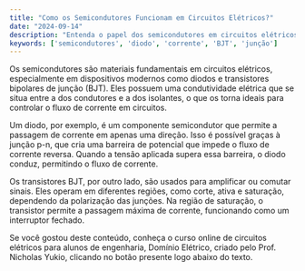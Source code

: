 ```yaml
---
title: "Como os Semicondutores Funcionam em Circuitos Elétricos?"
date: "2024-09-14"
description: "Entenda o papel dos semicondutores em circuitos elétricos e sua importância em dispositivos modernos."
keywords: ['semicondutores', 'diodo', 'corrente', 'BJT', 'junção']
---
```


Os semicondutores são materiais fundamentais em circuitos elétricos, especialmente em dispositivos modernos como diodos e transistores bipolares de junção (BJT). Eles possuem uma condutividade elétrica que se situa entre a dos condutores e a dos isolantes, o que os torna ideais para controlar o fluxo de corrente em circuitos.

Um diodo, por exemplo, é um componente semicondutor que permite a passagem de corrente em apenas uma direção. Isso é possível graças à junção p-n, que cria uma barreira de potencial que impede o fluxo de corrente reversa. Quando a tensão aplicada supera essa barreira, o diodo conduz, permitindo o fluxo de corrente.

Os transistores BJT, por outro lado, são usados para amplificar ou comutar sinais. Eles operam em diferentes regiões, como corte, ativa e saturação, dependendo da polarização das junções. Na região de saturação, o transistor permite a passagem máxima de corrente, funcionando como um interruptor fechado.

Se você gostou deste conteúdo, conheça o curso online de circuitos elétricos para alunos de engenharia, Domínio Elétrico, criado pelo Prof. Nicholas Yukio, clicando no botão presente logo abaixo do texto.